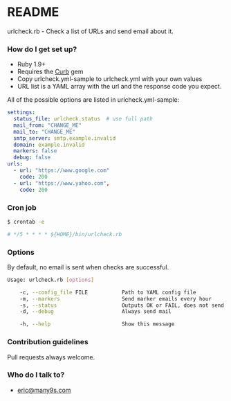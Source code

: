 # README #

urlcheck.rb - Check a list of URLs and send email about it.

### How do I get set up? ###

* Ruby 1.9+
* Requires the [Curb](https://github.com/taf2/curb) gem
* Copy urlcheck.yml-sample to urlcheck.yml with your own values
* URL list is a YAML array with the url and the response code you expect. 

All of the possible options are listed in urlcheck.yml-sample:
```yaml
settings:
  status_file: urlcheck.status  # use full path
  mail_from: "CHANGE_ME"
  mail_to: "CHANGE_ME"
  smtp_server: smtp.example.invalid
  domain: example.invalid
  markers: false
  debug: false
urls:
  - url: "https://www.google.com"
    code: 200
  - url: "https://www.yahoo.com",
    code: 200
```

### Cron job ###
```bash
$ crontab -e 

# */5 * * * * ${HOME}/bin/urlcheck.rb 
```

### Options ###
By default, no email is sent when checks are successful. 
```bash
Usage: urlcheck.rb [options]

    -c, --config_file FILE           Path to YAML config file
    -m, --markers                    Send marker emails every hour
    -s, --status                     Outputs OK or FAIL, does not send mail
    -d, --debug                      Always send mail

    -h, --help                       Show this message

```

### Contribution guidelines ###

Pull requests always welcome.

### Who do I talk to? ###

* eric@many9s.com
